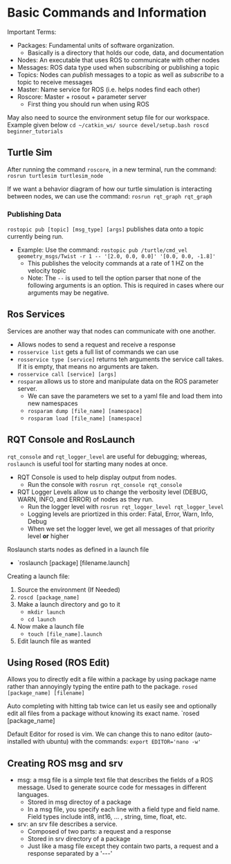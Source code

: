 # Basic Commands and Information

Important Terms:
 * Packages: Fundamental units of software organization.
     * Basically is a directory that holds our code, data, and documentation
 * Nodes: An executable that uses ROS to communicate with other nodes
 * Messages: ROS data type used when subscribing or publishing a topic
 * Topics: Nodes can _publish_ messages to a topic as well as _subscribe_ to a topic to receive messages
 * Master: Name service for ROS (i.e. helps nodes find each other)
 * Roscore: Master + rosout + parameter server
     * First thing you should run when using ROS

May also need to source the environment setup file for our workspace. Example given below
`cd ~/catkin_ws/
 source devel/setup.bash
 roscd beginner_tutorials`
   
## Turtle Sim
After running the command `roscore`, in a new terminal, run the command: `rosrun turtlesim turtlesim_node`

If we want a behavior diagram of how our turtle simulation is interacting between nodes, we can use the command: `rosrun rqt_graph rqt_graph`
   
### Publishing Data
`rostopic pub [topic] [msg_type] [args]` publishes data onto a topic currently being run.
 * Example: Use the command:
   `rostopic pub /turtle/cmd_vel geometry_msgs/Twist -r 1 -- '[2.0, 0.0, 0.0]' '[0.0, 0.0, -1.8]'`
     * This publishes the velocity commands at a rate of 1 HZ on the velocity topic
     * Note: The `--` is used to tell the option parser that none of the following arguments is an option. This is required in cases where our arguments may be negative.

## Ros Services
Services are another way that nodes can communicate with one another. 
 * Allows nodes to send a request and receive a response
 * `rosservice list` gets a full list of commands we can use
 * `rosservice type [service]` returns teh arguments the service call takes. If it is empty, that means no arguments are taken.
 * `rosservice call [service] [args]`
 * `rosparam` allows us to store and manipulate data on the ROS parameter server.
     * We can save the parameters we set to a yaml file and load them into new namespaces
     * `rosparam dump [file_name] [namespace]`
     * `rosparam load [file_name] [namespace]`

## RQT Console and RosLaunch
`rqt_console` and `rqt_logger_level` are useful for debugging; whereas, `roslaunch` is useful tool for starting many nodes at once.
 * RQT Console is used to help display output from nodes.
     * Run the console with `rosrun rqt_console rqt_console`
 * RQT Logger Levels allow us to change the verbosity level (DEBUG, WARN, INFO, and ERROR) of nodes as they run.
     * Run the logger level with `rosrun rqt_logger_level rqt_logger_level`
     * Logging levels are priortized in this order: Fatal, Error, Warn, Info, Debug
     * When we set the logger level, we get all messages of that priority level **or** higher

Roslaunch starts nodes as defined in a launch file
 * `roslaunch [package] [filename.launch]

Creating a launch file:
 1. Source the environment (If Needed)
 2. `roscd [package_name]`
 3. Make a launch directory and go to it
      * `mkdir launch`
      * `cd launch`
 4. Now make a launch file
      * `touch [file_name].launch`
 5. Edit launch file as wanted

## Using Rosed (ROS Edit)
Allows you to directly edit a file within a package by using package name rather than annoyingly typing the entire path to the package.
`rosed [package_name] [filename]`

Auto completing with hitting tab twice can let us easily see and optionally edit all files from a package without knowing its exact name.
`rosed [package_name] <tab><tab>

Default Editor for rosed is vim. We can change this to nano editor (auto-installed with ubuntu) with the commands:
`export EDITOR='nano -w'`

## Creating ROS msg and srv
 * msg: a msg file is a simple text file that describes the fields of a ROS message. Used to generate source code for messages in different languages.
     * Stored in msg directoy of a package
     * In a msg file, you specify each line with a field type and field name. Field types include int8, int16, ... , string, time, float, etc. 
 * srv: an srv file describes a service.
     * Composed of two parts: a request and a response
     * Stored in srv directory of a package
     * Just like a masg file except they contain two parts, a request and a response separated by a '---'

